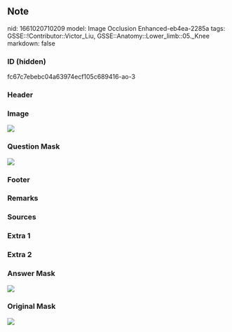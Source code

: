 ## Note
nid: 1661020710209
model: Image Occlusion Enhanced-eb4ea-2285a
tags: GSSE::!Contributor::Victor_Liu, GSSE::Anatomy::Lower_limb::05._Knee
markdown: false

### ID (hidden)
fc67c7ebebc04a63974ecf105c689416-ao-3

### Header


### Image
<img src="tmpctbo768z.png">

### Question Mask
<img src="fc67c7ebebc04a63974ecf105c689416-ao-3-Q.svg">

### Footer


### Remarks


### Sources


### Extra 1


### Extra 2


### Answer Mask
<img src="fc67c7ebebc04a63974ecf105c689416-ao-3-A.svg">

### Original Mask
<img src="fc67c7ebebc04a63974ecf105c689416-ao-O.svg">
